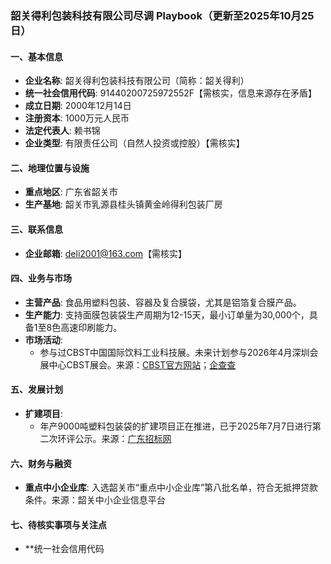 ### 韶关得利包装科技有限公司尽调 Playbook（更新至2025年10月25日）

#### 一、基本信息
- **企业名称**: 韶关得利包装科技有限公司（简称：韶关得利）
- **统一社会信用代码**: 91440200725972552F【需核实，信息来源存在矛盾】
- **成立日期**: 2000年12月14日
- **注册资本**: 1000万元人民币
- **法定代表人**: 赖书锦
- **企业类型**: 有限责任公司（自然人投资或控股）【需核实】

#### 二、地理位置与设施
- **重点地区**: 广东省韶关市
- **生产基地**: 韶关市乳源县桂头镇黄金岭得利包装厂房

#### 三、联系信息
- **企业邮箱**: deli2001@163.com【需核实】

#### 四、业务与市场
- **主营产品**: 食品用塑料包装、容器及复合膜袋，尤其是铝箔复合膜产品。
- **生产能力**: 支持面膜包装袋生产周期为12-15天，最小订单量为30,000个，具备1至8色高速印刷能力。
- **市场活动**: 
  - 参与过CBST中国国际饮料工业科技展。未来计划参与2026年4月深圳会展中心CBST展会。来源：[CBST官方网站](http://www.cbst.com.cn/exhibitor/zhanshang/id/57.html)；[企查查](https://www.qcc.com/)

#### 五、发展计划
- **扩建项目**: 
  - 年产9000吨塑料包装袋的扩建项目正在推进，已于2025年7月7日进行第二次环评公示。来源：[广东招标网](http://www.qszt.net/area/show.asp?id=90096)

#### 六、财务与融资
- **重点中小企业库**: 入选韶关市“重点中小企业库”第八批名单，符合无抵押贷款条件。来源：韶关中小企业信息平台

#### 七、待核实事项与关注点
- **统一社会信用代码